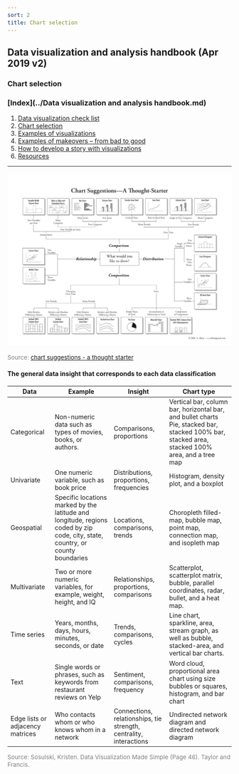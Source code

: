 ```yaml
---
sort: 2
title: Chart selection
---
```


## Data visualization and analysis handbook (Apr 2019 v2)
###  Chart selection

### [Index](../Data visualization and analysis handbook.md)

1. [Data visualization check list](1_checklist.md)
1. [Chart selection](2_chartselection.md)
1. [Examples of visualizations](3_chartindex.md)
1. [Examples of makeovers – from bad to good](4_makeover.md)
1. [How to develop a story with visualizations](5_story.md)
1. [Resources](6_resources.md)



***


![png](img/Picture3.png)

<span style="color:gray; font-size:10pt;">Source: [chart suggestions - a thought starter](https://extremepresentation.typepad.com/.a/6a00d8341bfd2e53ef00e553577fea8833-pi)</span>

#### The general data insight that corresponds to each data classification

| Data | Example | Insight | Chart type|
| ------ | ------ | ------ | ------ |  
| Categorical | Non-numeric data such as types of movies, books, or authors.  | Comparisons, proportions | Vertical bar, column bar, horizontal bar, and bullet charts Pie, stacked bar, stacked 100% bar, stacked area, stacked 100% area, and a tree map |
| Univariate  | One numeric variable, such as book price | Distributions, proportions, frequencies  | Histogram, density plot, and a boxplot  |
| Geospatial  |Specific locations marked by the latitude and longitude, regions coded by zip code, city, state, country, or county boundaries |Locations, comparisons, trends |Choropleth filled-map, bubble map, point map, connection map, and isopleth map  |
| Multivariate  |Two or more numeric variables, for example, weight, height, and IQ |Relationships, proportions, comparisons  |Scatterplot, scatterplot matrix, bubble, parallel coordinates, radar, bullet, and a heat map.  |
| Time series  |Years, months, days, hours, minutes, seconds, or date |Trends, comparisons, cycles |Line chart, sparkline, area, stream graph, as well as bubble, stacked-area, and vertical bar charts.  |
| Text  |Single words or phrases, such as keywords from restaurant reviews on Yelp |Sentiment, comparisons, frequency  |Word cloud, proportional area chart using size bubbles or squares, histogram, and bar chart  |
| Edge lists or adjacency matrices  |Who contacts whom or who knows whom in a network |Connections, relationships, tie strength, centrality, interactions  |Undirected network diagram and directed network diagram |

<span style="color:gray; font-size:10pt;">Source: Sosulski, Kristen. Data Visualization Made Simple (Page 46). Taylor and Francis.</span>




